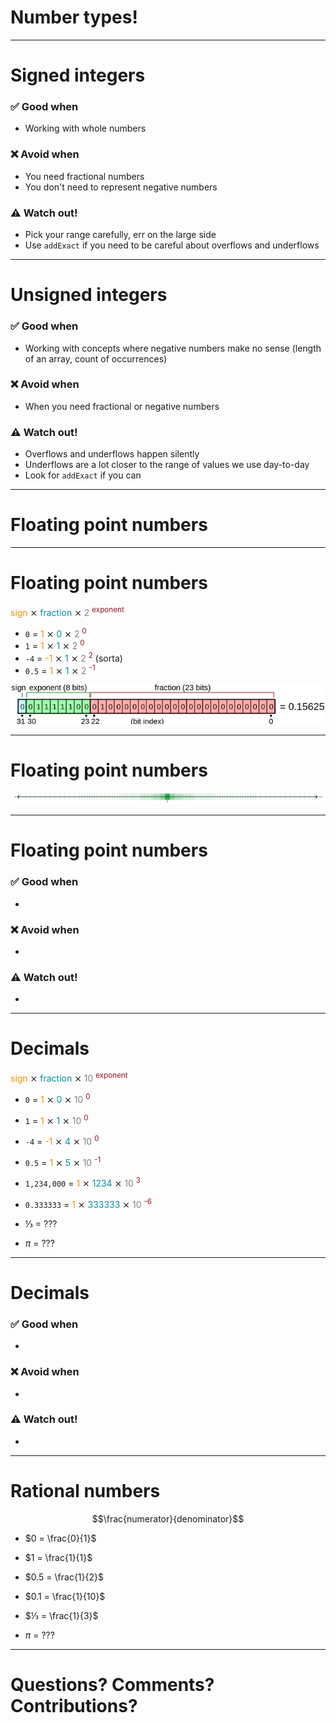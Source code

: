 # Number types!

---

# Signed integers

### ✅ Good when

* Working with whole numbers

### ❌ Avoid when

* You need fractional numbers
* You don't need to represent negative numbers

### ⚠️ Watch out!

* Pick your range carefully, err on the large side
* Use `addExact` if you need to be careful about overflows and underflows

---

# Unsigned integers

### ✅ Good when

* Working with concepts where negative numbers make no sense (length of an array, count of occurrences)

### ❌ Avoid when

* When you need fractional or negative numbers

### ⚠️ Watch out!

* Overflows and underflows happen silently
* Underflows are a lot closer to the range of values we use day-to-day
* Look for `addExact` if you can

---

# Floating point numbers

---

# Floating point numbers

<span style="color:#F18F01">sign</span> ⨯ <span style="color:#048BA8">fraction</span> ⨯ <span style="color:grey">2</span> <sup style="color:#91171F">exponent</sup>

* `0` = <span style="color:#F18F01">1</span> ⨯ <span style="color:#048BA8">0</span> ⨯ <span style="color:grey">2</span> <sup style="color:#91171F">0</sup>
* `1` = <span style="color:#F18F01">1</span> ⨯ <span style="color:#048BA8">1</span> ⨯ <span style="color:grey">2</span> <sup style="color:#91171F">0</sup>
* `-4` = <span style="color:#F18F01">-1</span> ⨯ <span style="color:#048BA8">1</span> ⨯ <span style="color:grey">2</span> <sup style="color:#91171F">2</sup> (sorta)
* `0.5` = <span style="color:#F18F01">1</span> ⨯ <span style="color:#048BA8">1</span> ⨯ <span style="color:grey">2</span> <sup style="color:#91171F">-1</sup>

<div data-marpit-fragment>

![](images/1180px-Float_example.svg.png)

---

# Floating point numbers

![](images/FloatingPointPrecisionAugmented.png)

---

# Floating point numbers

### ✅ Good when

* 

### ❌ Avoid when

* 

### ⚠️ Watch out!

* 

---

# Decimals

<span style="color:#F18F01">sign</span> ⨯ <span style="color:#048BA8">fraction</span> ⨯ <span style="color:grey">10</span> <sup style="color:#91171F">exponent</sup>

* `0` = <span style="color:#F18F01">1</span> ⨯ <span style="color:#048BA8">0</span> ⨯ <span style="color:grey">10</span> <sup style="color:#91171F">0</sup>
* `1` = <span style="color:#F18F01">1</span> ⨯ <span style="color:#048BA8">1</span> ⨯ <span style="color:grey">10</span> <sup style="color:#91171F">0</sup>
* `-4` = <span style="color:#F18F01">-1</span> ⨯ <span style="color:#048BA8">4</span> ⨯ <span style="color:grey">10</span> <sup style="color:#91171F">0</sup>
* `0.5` = <span style="color:#F18F01">1</span> ⨯ <span style="color:#048BA8">5</span> ⨯ <span style="color:grey">10</span> <sup style="color:#91171F">-1</sup>
* `1,234,000` = <span style="color:#F18F01">1</span> ⨯ <span style="color:#048BA8">1234</span> ⨯ <span style="color:grey">10</span> <sup style="color:#91171F">3</sup>
* `0.333333` = <span style="color:#F18F01">1</span> ⨯ <span style="color:#048BA8">333333</span> ⨯ <span style="color:grey">10</span> <sup style="color:#91171F">-6</sup>

* ⅓ = ???
* $\pi$ = ???

---

# Decimals

### ✅ Good when

*

### ❌ Avoid when

*

### ⚠️ Watch out!

*

---

# Rational numbers

$$\frac{numerator}{denominator}$$

* $0 = \frac{0}{1}$
* $1 = \frac{1}{1}$
* $0.5 = \frac{1}{2}$
* $0.1 = \frac{1}{10}$
* $⅓ = \frac{1}{3}$

* $\pi$ = ???

---

# Questions? Comments? Contributions?